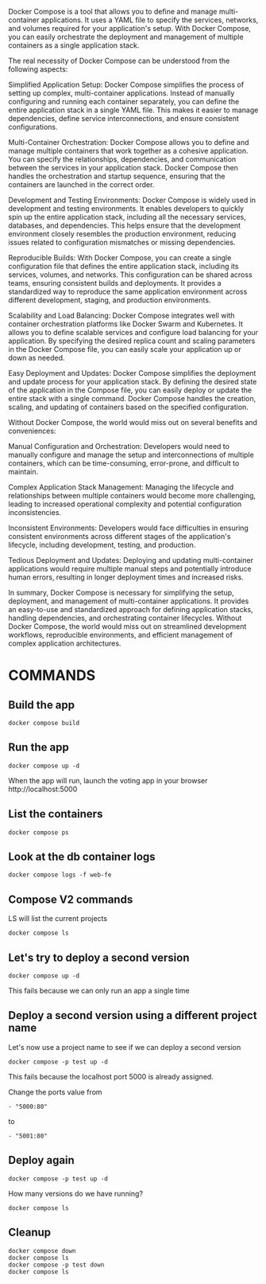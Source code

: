 Docker Compose is a tool that allows you to define and manage multi-container applications. It uses a YAML file to specify the services, networks, and volumes required for your application's setup. With Docker Compose, you can easily orchestrate the deployment and management of multiple containers as a single application stack.

The real necessity of Docker Compose can be understood from the following aspects:

Simplified Application Setup: Docker Compose simplifies the process of setting up complex, multi-container applications. Instead of manually configuring and running each container separately, you can define the entire application stack in a single YAML file. This makes it easier to manage dependencies, define service interconnections, and ensure consistent configurations.

Multi-Container Orchestration: Docker Compose allows you to define and manage multiple containers that work together as a cohesive application. You can specify the relationships, dependencies, and communication between the services in your application stack. Docker Compose then handles the orchestration and startup sequence, ensuring that the containers are launched in the correct order.

Development and Testing Environments: Docker Compose is widely used in development and testing environments. It enables developers to quickly spin up the entire application stack, including all the necessary services, databases, and dependencies. This helps ensure that the development environment closely resembles the production environment, reducing issues related to configuration mismatches or missing dependencies.

Reproducible Builds: With Docker Compose, you can create a single configuration file that defines the entire application stack, including its services, volumes, and networks. This configuration can be shared across teams, ensuring consistent builds and deployments. It provides a standardized way to reproduce the same application environment across different development, staging, and production environments.

Scalability and Load Balancing: Docker Compose integrates well with container orchestration platforms like Docker Swarm and Kubernetes. It allows you to define scalable services and configure load balancing for your application. By specifying the desired replica count and scaling parameters in the Docker Compose file, you can easily scale your application up or down as needed.

Easy Deployment and Updates: Docker Compose simplifies the deployment and update process for your application stack. By defining the desired state of the application in the Compose file, you can easily deploy or update the entire stack with a single command. Docker Compose handles the creation, scaling, and updating of containers based on the specified configuration.

Without Docker Compose, the world would miss out on several benefits and conveniences:

Manual Configuration and Orchestration: Developers would need to manually configure and manage the setup and interconnections of multiple containers, which can be time-consuming, error-prone, and difficult to maintain.

Complex Application Stack Management: Managing the lifecycle and relationships between multiple containers would become more challenging, leading to increased operational complexity and potential configuration inconsistencies.

Inconsistent Environments: Developers would face difficulties in ensuring consistent environments across different stages of the application's lifecycle, including development, testing, and production.

Tedious Deployment and Updates: Deploying and updating multi-container applications would require multiple manual steps and potentially introduce human errors, resulting in longer deployment times and increased risks.

In summary, Docker Compose is necessary for simplifying the setup, deployment, and management of multi-container applications. It provides an easy-to-use and standardized approach for defining application stacks, handling dependencies, and orchestrating container lifecycles. Without Docker Compose, the world would miss out on streamlined development workflows, reproducible environments, and efficient management of complex application architectures.



# COMMANDS

## Build the app

    docker compose build

## Run the app

    docker compose up -d

When the app will run, launch the voting app in your browser http://localhost:5000


## List the containers

    docker compose ps

## Look at the db container logs

    docker compose logs -f web-fe


## Compose V2 commands

LS will list the current projects

    docker compose ls

## Let's try to deploy a second version

    docker compose up -d

This fails because we can only run an app a single time

## Deploy a second version using a different project name

Let's now use a project name to see if we can deploy a second version

    docker compose -p test up -d

This fails because the localhost port 5000 is already assigned.

Change the ports value from

    - "5000:80"

to

    - "5001:80"

## Deploy again

    docker compose -p test up -d

How many versions do we have running?

    docker compose ls

## Cleanup

    docker compose down
    docker compose ls
    docker compose -p test down
    docker compose ls
